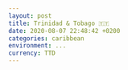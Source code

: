 ```yaml
---
layout: post
title: Trinidad & Tobago 🇹🇹
date: 2020-08-07 22:48:42 +0200
categories: caribbean
environment: ...
currency: TTD
---
```

